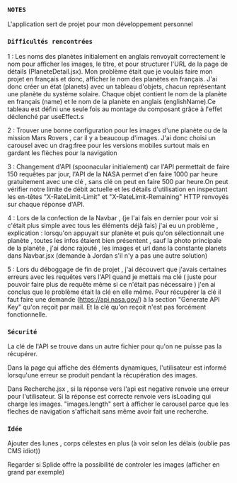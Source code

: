 ### `NOTES`

L'application sert de projet pour mon développement personnel

### `Difficultés rencontrées`

1 : Les noms des planètes initialement en anglais renvoyait correctement le nom pour afficher les images, le titre, et pour structurer l'URL de la page de détails (PlaneteDetail.jsx). Mon problème était que je voulais faire mon projet en français et donc, afficher le nom des planètes en français. J'ai donc créer un état (planets) avec un tableau d'objets, chacun représentant une planète du système solaire. Chaque objet contient le nom de la planète en français (name) et le nom de la planète en anglais (englishName).Ce tableau est défini une seule fois au montage du composant grâce à l'effet déclenché par useEffect.s

2 : Trouver une bonne configuration pour les images d'une planète ou de la mission Mars Rovers , car il y a beaucoup d'images. J'ai donc choisi un carousel avec un drag:free pour les versions mobiles surtout mais en gardant les flèches pour la navigation

3 : Changement d'API (spoonacular initialement) car l'API permettait de faire 150 requêtes par jour, l'API de la NASA permet d'en faire 1000 par heure gratuitement avec une clé , sans clé on peut en faire 500 par heure.On peut vérifier notre limite de débit actuelle et les détails d'utilisation en inspectant les en-têtes "X-RateLimit-Limit" et "X-RateLimit-Remaining" HTTP renvoyés sur chaque réponse d'API.

4 : Lors de la confection de la Navbar , (je l'ai fais en dernier pour voir si c'était plus simple avec tous les éléments déjà fais) j'ai eu un problème , explication : lorsqu'on appuyait sur planète et puis qu'on sélectionnait une planète , toutes les infos étaient bien présentent , sauf la photo principale de la planète , j'ai donc rajouté , les images et url dans la constante planets dans Navbar.jsx (demande à Jordan s'il n'y a pas une autre solution)

5 : Lors du déboggage de fin de projet , j'ai découvert que j'avais certaines erreurs avec les requêtes vers l'API quand je mettais ma clé ( juste pour pouvoir faire plus de requête même si ce n'était pas nécessaire ) j'en ai conclus que le problème était la clé en elle même. Pour récupérer la clé il faut faire une demande (https://api.nasa.gov/) à la section "Generate API Key" qu'on reçoit par mail. Et la clé qu'on reçoit n'est pas forcément fonctionnelle.

### `Sécurité`

La clé de l'API se trouve dans un autre fichier pour qu'on ne puisse pas la récupérer.

Dans la page qui affiche des éléments dynamiques, l'utilisateur est informé lorsqu'une erreur se produit pendant la récupération des images.

Dans Recherche.jsx , si la réponse vers l'api est negative renvoie une erreur pour l'utilisateur. Si la réponse est correcte renvoie vers isLoading qui charge les images. "images.length" sert à afficher le carousel parce que les fleches de navigation s'affichait sans même avoir fait une recherche.

### `Idée`

Ajouter des lunes , corps célestes en plus (à voir selon les délais (oublie pas CMS idiot))

Regarder si Splide offre la possibilité de controler les images (afficher en grand par exemple)